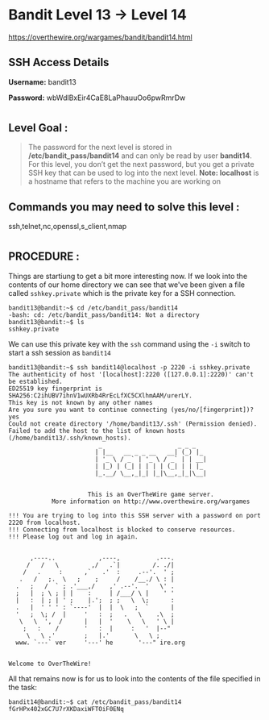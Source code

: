 # Bandit Level 13 -> Level 14 #

https://overthewire.org/wargames/bandit/bandit14.html

## SSH Access Details ##
**Username:**  bandit13

**Password:**  wbWdlBxEir4CaE8LaPhauuOo6pwRmrDw
#

## Level Goal : ##
>The password for the next level is stored in **/etc/bandit_pass/bandit14** and can only be read by user **bandit14**. For this level, you don’t get the next password, but you get a private SSH key that can be used to log into the next level. **Note: localhost** is a hostname that refers to the machine you are working on


## Commands you may need to solve this level : ##
ssh,telnet,nc,openssl,s_client,nmap

#  
## PROCEDURE : ##

Things are startiung to get a bit more interesting now.  If we look into the contents of our home directory we can see that we've been given a file called `sshkey.private` which is the private key for a SSH connection.

```console
bandit13@bandit:~$ cd /etc/bandit_pass/bandit14
-bash: cd: /etc/bandit_pass/bandit14: Not a directory
bandit13@bandit:~$ ls
sshkey.private
```

We can use this private key with the `ssh` command using the `-i` switch to start a ssh session as `bandit14`

```console
bandit13@bandit:~$ ssh bandit14@localhost -p 2220 -i sshkey.private
The authenticity of host '[localhost]:2220 ([127.0.0.1]:2220)' can't be established.
ED25519 key fingerprint is SHA256:C2ihUBV7ihnV1wUXRb4RrEcLfXC5CXlhmAAM/urerLY.
This key is not known by any other names
Are you sure you want to continue connecting (yes/no/[fingerprint])? yes
Could not create directory '/home/bandit13/.ssh' (Permission denied).
Failed to add the host to the list of known hosts (/home/bandit13/.ssh/known_hosts).
                         _                     _ _ _
                        | |__   __ _ _ __   __| (_) |_
                        | '_ \ / _` | '_ \ / _` | | __|
                        | |_) | (_| | | | | (_| | | |_
                        |_.__/ \__,_|_| |_|\__,_|_|\__|


                      This is an OverTheWire game server.
            More information on http://www.overthewire.org/wargames

!!! You are trying to log into this SSH server with a password on port 2220 from localhost.
!!! Connecting from localhost is blocked to conserve resources.
!!! Please log out and log in again.


      ,----..            ,----,          .---.
     /   /   \         ,/   .`|         /. ./|
    /   .     :      ,`   .'  :     .--'.  ' ;
   .   /   ;.  \   ;    ;     /    /__./ \ : |
  .   ;   /  ` ; .'___,/    ,' .--'.  '   \' .
  ;   |  ; \ ; | |    :     | /___/ \ |    ' '
  |   :  | ; | ' ;    |.';  ; ;   \  \;      :
  .   |  ' ' ' : `----'  |  |  \   ;  `      |
  '   ;  \; /  |     '   :  ;   .   \    .\  ;
   \   \  ',  /      |   |  '    \   \   ' \ |
    ;   :    /       '   :  |     :   '  |--"
     \   \ .'        ;   |.'       \   \ ;
  www. `---` ver     '---' he       '---" ire.org


Welcome to OverTheWire!
```


All that remains now is for us to look into the contents of the file specified in the task:

```console
bandit14@bandit:~$ cat /etc/bandit_pass/bandit14
fGrHPx402xGC7U7rXKDaxiWFTOiF0ENq
```


